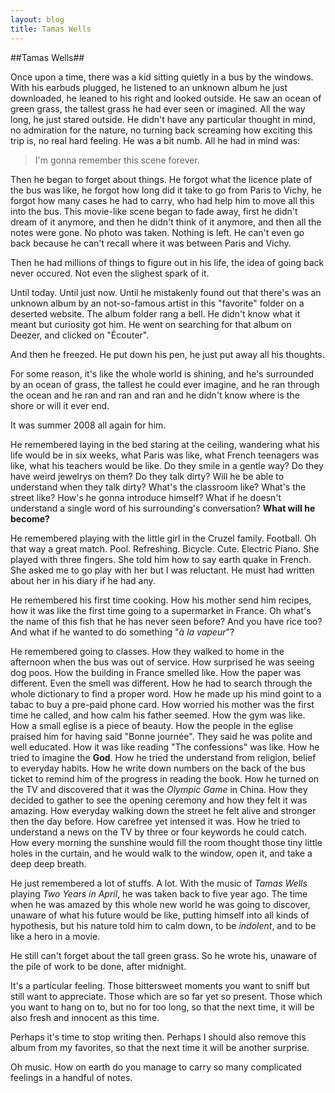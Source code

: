 ```yaml
---
layout: blog
title: Tamas Wells
---
```


##Tamas Wells##

Once upon a time, there was a kid sitting quietly in a bus by the windows. With his earbuds plugged, he listened to an unknown album he just downloaded, he leaned to his right and looked outside. He saw an ocean of green grass, the tallest grass he had ever seen or imagined. All the way long, he just stared outside. He didn't have any particular thought in mind, no admiration for the nature, no turning back screaming how exciting this trip is, no real hard feeling. He was a bit numb. All he had in mind was:

>I'm gonna remember this scene forever.

Then he began to forget about things. He forgot what the licence plate of the bus was like, he forgot how long did it take to go from Paris to Vichy, he forgot how many cases he had to carry, who had help him to move all this into the bus. This movie-like scene began to fade away, first he didn't dream of it anymore, and then he didn't think of it anymore, and then all the notes were gone. No photo was taken. Nothing is left. He can't even go back because he can't recall where it was between Paris and Vichy.

Then he had millions of things to figure out in his life, the idea of going back never occured. Not even the slighest spark of it.

Until today. Until just now. Until he mistakenly found out that there's was an unknown album by an not-so-famous artist in this "favorite" folder on a deserted website. The album folder rang a bell. He didn't know what it meant but curiosity got him. He went on searching for that album on Deezer, and clicked on "Écouter".

And then he freezed. He put down his pen, he just put away all his thoughts.

For some reason, it's like the whole world is shining, and he's surrounded by an ocean of grass, the tallest he could ever imagine, and he ran through the ocean and he ran and ran and ran and he didn't know where is the shore or will it ever end.

It was summer 2008 all again for him.

He remembered laying in the bed staring at the ceiling, wandering what his life would be in six weeks, what Paris was like, what French teenagers was like, what his teachers would be like. Do they smile in a gentle way? Do they have weird jewelrys on them? Do they talk dirty? Will he be able to understand when they talk dirty? What's the classroom like? What's the street like? How's he gonna introduce himself? What if he doesn't understand a single word of his surrounding's conversation? **What will he become?**

He remembered playing with the little girl in the Cruzel family. Football. Oh that way a great match. Pool. Refreshing. Bicycle. Cute. Electric Piano. She played with three fingers. She told him how to say earth quake in French. She asked me to go play with her but I was reluctant. He must had written about her in his diary if he had any.

He remembered his first time cooking. How his mother send him recipes, how it was like the first time going to a supermarket in France. Oh what's the name of this fish that he has never seen before? And you have rice too? And what if he wanted to do something "*à la vapeur*"?

He remembered going to classes. How they walked to home in the afternoon when the bus was out of service. How surprised he was seeing dog poos. How the building in France smelled like. How the paper was different. Even the smell was different. How he had to search through the whole dictionary to find a proper word. How he made up his mind goint to a tabac to buy a pre-paid phone card. How worried his mother was the first time he called, and how calm his father seemed. How the gym was like. How a small eglise is a piece of beauty. How the people in the eglise praised him for having said "Bonne journée". They said he was polite and well educated. How it was like reading "The confessions" was like. How he tried to imagine the **God**. How he tried the understand from religion, belief to everyday habits. How he write down numbers on the back of the bus ticket to remind him of the progress in reading the book. How he turned on the TV and discovered that it was the *Olympic Game* in China. How they decided to gather to see the opening ceremony and how they felt it was amazing. How everyday walking down the street he felt alive and stronger then the day before. How carefree yet intensed it was. How he tried to understand a news on the TV by three or four keywords he could catch. How every morning the sunshine would fill the room thought those tiny little holes in the curtain, and he would walk to the window, open it, and take a deep deep breath.

He just remembered a lot of stuffs. A lot. With the music of *Tamas Wells* playing *Two Years in April*, he was taken back to five year ago. The time when he was amazed by this whole new world he was going to discover, unaware of what his future would be like, putting himself into all kinds of hypothesis, but his nature told him to calm down, to be *indolent*, and to be like a hero in a movie.

He still can't forget about the tall green grass. So he wrote his, unaware of the pile of work to be done, after midnight.

It's a particular feeling. Those bittersweet moments you want to sniff but still want to appreciate. Those which are so far yet so present. Those which you want to hang on to, but no for too long, so that the next time, it will be also fresh and innocent as this time.

Perhaps it's time to stop writing then. Perhaps I should also remove this album from my favorites, so that the next time it will be another surprise.

Oh music. How on earth do you manage to carry so many complicated feelings in a handful of notes.